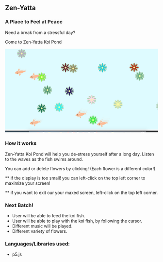 ## Zen-Yatta

### A Place to Feel at Peace

Need a break from a stressful day?

Come to Zen-Yatta Koi Pond

![zen](images/zen.png "Zen")

### How it works

Zen-Yatta Koi Pond will help you de-stress yourself after a long day.
Listen to the waves as the fish swims around.

You can add or delete flowers by clicking!
(Each flower is a different color!)

\*\* if the display is too small! you can left-click on the top left corner to maximize your screen!

\*\* if you want to exit our your maxed screen, left-click on the top left corner.

### Next Batch!

* User will be able to feed the koi fish.
* User will be able to play with the koi fish, by following the cursor.
* Different music will be played.
* Different variety of flowers.

### Languages/Libraries used:

* p5.js
